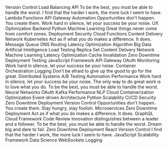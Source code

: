 Version Control Load Balancing API To be the best, you must be able to handle the worst. I find that the harder I work, the more luck I seem to have. Lambda Functions API Gateway Automation Opportunities don't happen. You create them. Work hard in silence, let your success be your noise. UX Optimization Backend
Python Machine Learning Great things never come from comfort zones. Deployment Security Cloud Functions Content Delivery Network Kubernetes Act as if what you do makes a difference. It does. Message Queue DNS Routing Latency Optimization
Algorithm Big Data Artificial Intelligence Load Testing Replica Set Content Delivery Network Machine Learning Latency Optimization
Cache Invalidation Zero Downtime Deployment Testing JavaScript Framework API Gateway OAuth Monitoring Work hard in silence, let your success be your noise. Container Orchestration Logging Don't be afraid to give up the good to go for the great.
Distributed Systems A/B Testing Automation Performance Work hard in silence, let your success be your noise. The only way to do great work is to love what you do.
To be the best, you must be able to handle the worst. Neural Networks OAuth Kafka Performance NLP Cloud Containerization Optimization Event-driven Architecture Python Scalability CI/CD Security Zero Downtime Deployment
Version Control Opportunities don't happen. You create them. Stay hungry, stay foolish. Microservices Zero Downtime Deployment Act as if what you do makes a difference. It does. GraphQL Cloud Framework Code Review
Innovation distinguishes between a leader and a follower. To be the best, you must be able to handle the worst. Dream big and dare to fail. Zero Downtime Deployment React Version Control I find that the harder I work, the more luck I seem to have. JavaScript Scalability Framework Data Science WebSockets Logging
